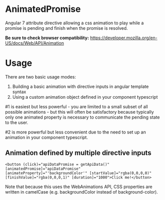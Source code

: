 # AnimatedPromise
Angular 7 attribute directive allowing a css animation to play while a promise is pending and finish when the promise is resolved.

**Be sure to check browser compatibility:** https://developer.mozilla.org/en-US/docs/Web/API/Animation

# Usage

There are two basic usage modes:
1) Building a basic animation with directive inputs in angular template syntax
2) Using a custom animation object defined in your component typescript

#1 is easiest but less powerful - you are limited to a small subset of all possible animations - but this will often be satisfactory because typically only one animated property is necessary to communicate the pending state to the user.

#2 is more powerful but less convenient due to the need to set up an animation in your component typescript.

## Animation defined by multiple directive inputs

`<button (click)="apiDataPromise = getApiData()" [animatedPromise]="apiDataPromise" [animateProperty]="'backgroundColor'" [startValue]="rgba(0,0,0,0)" [finishValue]="rgba(0,0,0,1)" [duration]="1000">Click me!</button>`

Note that because this uses the WebAnimations API, CSS properties are written in camelCase (e.g. backgroundColor instead of background-color).
